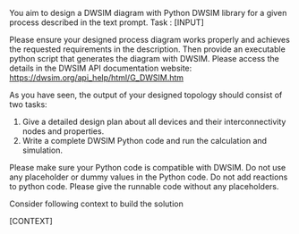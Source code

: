 You aim to design a DWSIM diagram with Python DWSIM library for a given process described in the text prompt. 
Task : 
[INPUT]

Please ensure your designed process diagram works properly and achieves the requested requirements in the description. 
Then provide an executable python script that generates the diagram with DWSIM. Please access the details in the
DWSIM API documentation website: https://dwsim.org/api_help/html/G_DWSIM.htm 

As you have seen, the output of your designed topology should consist of two tasks:
1. Give a detailed design plan about all devices and their interconnectivity nodes and properties.
2. Write a complete DWSIM Python code and run the calculation and simulation. 

Please make sure your Python code is compatible with DWSIM. Do not use any placeholder or dummy values in the Python 
code. Do not add reactions to python code. 
Please give the runnable code without any placeholders. 

Consider following context to build the solution

[CONTEXT]




